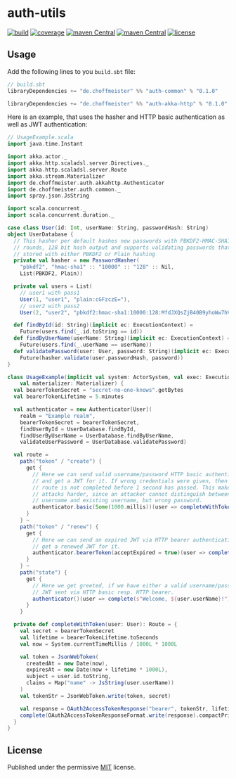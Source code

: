 # auth-utils

[![build](https://img.shields.io/circleci/project/choffmeister/auth-utils/develop.svg)](https://circleci.com/gh/choffmeister/auth-utils)
[![coverage](https://img.shields.io/coveralls/choffmeister/auth-utils/develop.svg)](https://coveralls.io/github/choffmeister/auth-utils?branch=develop)
[![maven Central](https://img.shields.io/maven-central/v/de.choffmeister/auth-common_2.11.svg)](http://search.maven.org/#search%7Cgav%7C1%7Cg%3A%22de.choffmeister%22%20AND%20a%3A%22auth-common_2.11%22)
[![maven Central](https://img.shields.io/maven-central/v/de.choffmeister/auth-akka-http_2.11.svg)](http://search.maven.org/#search%7Cgav%7C1%7Cg%3A%22de.choffmeister%22%20AND%20a%3A%22auth-akka-http_2.11%22)
[![license](http://img.shields.io/badge/license-MIT-lightgrey.svg)](http://opensource.org/licenses/MIT)

## Usage

Add the following lines to you `build.sbt` file:

~~~ scala
// build.sbt
libraryDependencies += "de.choffmeister" %% "auth-common" % "0.1.0"

libraryDependencies += "de.choffmeister" %% "auth-akka-http" % "0.1.0"
~~~

Here is an example, that uses the hasher and HTTP basic authentication as well as JWT authentication:

~~~ scala
// UsageExample.scala
import java.time.Instant

import akka.actor._
import akka.http.scaladsl.server.Directives._
import akka.http.scaladsl.server.Route
import akka.stream.Materializer
import de.choffmeister.auth.akkahttp.Authenticator
import de.choffmeister.auth.common._
import spray.json.JsString

import scala.concurrent._
import scala.concurrent.duration._

case class User(id: Int, userName: String, passwordHash: String)
object UserDatabase {
  // This hasher per default hashes new passwords with PBKDF2-HMAC-SHA1, 10000
  // rounds, 128 bit hash output and supports validating passwords that were
  // stored with either PBKDF2 or Plain hashing
  private val hasher = new PasswordHasher(
    "pbkdf2", "hmac-sha1" :: "10000" :: "128" :: Nil,
    List(PBKDF2, Plain))

  private val users = List(
    // user1 with pass1
    User(1, "user1", "plain:cGFzczE="),
    // user2 with pass2
    User(2, "user2", "pbkdf2:hmac-sha1:10000:128:MfdJXQsZjB40B9yhoWw7hVkNkAK9qd4Dt5y1JTPaRDw=:gxnD5GLjZljqp9ybgpFlvQ=="))

  def findById(id: String)(implicit ec: ExecutionContext) =
    Future(users.find(_.id.toString == id))
  def findByUserName(userName: String)(implicit ec: ExecutionContext) =
    Future(users.find(_.userName == userName))
  def validatePassword(user: User, password: String)(implicit ec: ExecutionContext) =
    Future(hasher.validate(user.passwordHash, password))
}

class UsageExample(implicit val system: ActorSystem, val exec: ExecutionContext,
    val materializer: Materializer) {
  val bearerTokenSecret = "secret-no-one-knows".getBytes
  val bearerTokenLifetime = 5.minutes

  val authenticator = new Authenticator[User](
    realm = "Example realm",
    bearerTokenSecret = bearerTokenSecret,
    findUserById = UserDatabase.findById,
    findUserByUserName = UserDatabase.findByUserName,
    validateUserPassword = UserDatabase.validatePassword)

  val route =
    path("token" / "create") {
      get {
        // Here we can send valid username/password HTTP basic authentication
        // and get a JWT for it. If wrong credentials were given, then this
        // route is not completed before 1 second has passed. This makes timing
        // attacks harder, since an attacker cannot distinguish between wrong
        // username and existing username, but wrong password.
        authenticator.basic(Some(1000.millis))(user => completeWithToken(user))
      }
    } ~
    path("token" / "renew") {
      get {
        // Here we can send an expired JWT via HTTP bearer authentication and
        // get a renewed JWT for it.
        authenticator.bearerToken(acceptExpired = true)(user => completeWithToken(user))
      }
    } ~
    path("state") {
      get {
        // Here we get greeted, if we have either a valid username/password or
        // JWT sent via HTTP basic resp. HTTP bearer.
        authenticator()(user => complete(s"Welcome, ${user.userName}!"))
      }
    }

  private def completeWithToken(user: User): Route = {
    val secret = bearerTokenSecret
    val lifetime = bearerTokenLifetime.toSeconds
    val now = System.currentTimeMillis / 1000L * 1000L

    val token = JsonWebToken(
      createdAt = new Date(now),
      expiresAt = new Date(now + lifetime * 1000L),
      subject = user.id.toString,
      claims = Map("name" -> JsString(user.userName))
    )
    val tokenStr = JsonWebToken.write(token, secret)

    val response = OAuth2AccessTokenResponse("bearer", tokenStr, lifetime)
    complete(OAuth2AccessTokenResponseFormat.write(response).compactPrint)
  }
}
~~~

## License

Published under the permissive [MIT](http://opensource.org/licenses/MIT) license.
